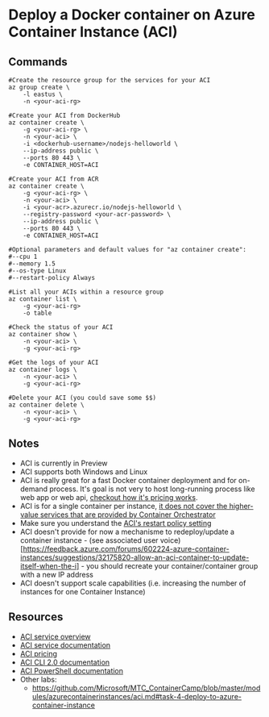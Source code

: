 # Deploy a Docker container on Azure Container Instance (ACI)

## Commands

```
#Create the resource group for the services for your ACI
az group create \
    -l eastus \
    -n <your-aci-rg>

#Create your ACI from DockerHub
az container create \
    -g <your-aci-rg> \
    -n <your-aci> \
    -i <dockerhub-username>/nodejs-helloworld \
    --ip-address public \
    --ports 80 443 \
    -e CONTAINER_HOST=ACI

#Create your ACI from ACR
az container create \
    -g <your-aci-rg> \
    -n <your-aci> \
    -i <your-acr>.azurecr.io/nodejs-helloworld \
    --registry-password <your-acr-password> \
    --ip-address public \
    --ports 80 443 \
    -e CONTAINER_HOST=ACI 

#Optional parameters and default values for "az container create":
#--cpu 1
#--memory 1.5
#--os-type Linux
#--restart-policy Always

#List all your ACIs within a resource group
az container list \
    -g <your-aci-rg>
    -o table

#Check the status of your ACI
az container show \
    -n <your-aci> \
    -g <your-aci-rg>

#Get the logs of your ACI
az container logs \
    -n <your-aci> \
    -g <your-aci-rg>

#Delete your ACI (you could save some $$)
az container delete \
    -n <your-aci> \
    -g <your-aci-rg>
```

## Notes

- ACI is currently in Preview
- ACI supports both Windows and Linux
- ACI is really great for a fast Docker container deployment and for on-demand process. It's goal is not very to host long-running process like web app or web api, [checkout how it's pricing works](https://azure.microsoft.com/pricing/details/container-instances/).
- ACI is for a single container per instance, [it does not cover the higher-value services that are provided by Container Orchestrator](https://docs.microsoft.com/en-us/azure/container-instances/container-instances-orchestrator-relationship)
- Make sure you understand the [ACI's restart policy setting](https://docs.microsoft.com/en-us/azure/container-instances/container-instances-restart-policy)
- ACI doesn't provide for now a mechanisme to redeploy/update a container instance - (see associated user voice)[https://feedback.azure.com/forums/602224-azure-container-instances/suggestions/32175820-allow-an-aci-container-to-update-itself-when-the-i] - you should recreate your container/container group with a new IP address
- ACI doesn't support scale capabilities (i.e. increasing the number of instances for one Container Instance)

## Resources

- [ACI service overview](https://azure.microsoft.com/services/container-instances/)
- [ACI service documentation](https://docs.microsoft.com/azure/container-instances/)
- [ACI pricing](https://azure.microsoft.com/pricing/details/container-instances/)
- [ACI CLI 2.0 documentation](https://docs.microsoft.com/cli/azure/container)
- [ACI PowerShell documentation](https://docs.microsoft.com/powershell/module/azurerm.containerinstance/#container_instances)
- Other labs:
  - https://github.com/Microsoft/MTC_ContainerCamp/blob/master/modules/azurecontainerinstances/aci.md#task-4-deploy-to-azure-container-instance